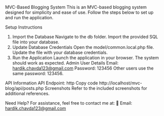 MVC-Based Blogging System
This is an MVC-based blogging system designed for simplicity and ease of use. Follow the steps below to set up and run the application.

Setup Instructions
1. Import the Database
Navigate to the db folder.
Import the provided SQL file into your database.
2. Update Database Credentials
Open the model/common.local.php file.
Update the file with your database credentials.
3. Run the Application
Launch the application in your browser.
The system should work as expected.
Admin User Details
Email: hardik.chavda123@gmail.com
Password: 123456
Other users use the same password: 123456.

API Information
API Endpoint:
http
Copy code
http://localhost/mvc-blog/api/posts.php
Screenshots
Refer to the included screenshots for additional references.

Need Help?
For assistance, feel free to contact me at:
📧 Email: hardik.chavda123@gmail.com

